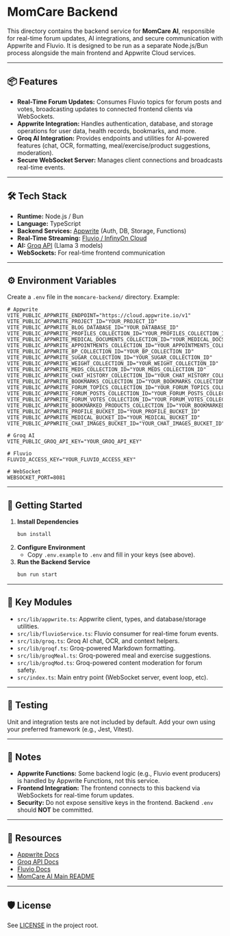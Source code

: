 # MomCare Backend

This directory contains the backend service for **MomCare AI**, responsible for real-time forum updates, AI integrations, and secure communication with Appwrite and Fluvio. It is designed to be run as a separate Node.js/Bun process alongside the main frontend and Appwrite Cloud services.

---

## 📦 Features

- **Real-Time Forum Updates:** Consumes Fluvio topics for forum posts and votes, broadcasting updates to connected frontend clients via WebSockets.
- **Appwrite Integration:** Handles authentication, database, and storage operations for user data, health records, bookmarks, and more.
- **Groq AI Integration:** Provides endpoints and utilities for AI-powered features (chat, OCR, formatting, meal/exercise/product suggestions, moderation).
- **Secure WebSocket Server:** Manages client connections and broadcasts real-time events.

---

## 🛠️ Tech Stack

- **Runtime:** Node.js / Bun
- **Language:** TypeScript
- **Backend Services:** [Appwrite](https://appwrite.io/) (Auth, DB, Storage, Functions)
- **Real-Time Streaming:** [Fluvio / InfinyOn Cloud](https://infinyon.cloud/)
- **AI:** [Groq API](https://groq.com/) (Llama 3 models)
- **WebSockets:** For real-time frontend communication

---

## ⚙️ Environment Variables

Create a `.env` file in the `momcare-backend/` directory. Example:

```env
# Appwrite
VITE_PUBLIC_APPWRITE_ENDPOINT="https://cloud.appwrite.io/v1"
VITE_PUBLIC_APPWRITE_PROJECT_ID="YOUR_PROJECT_ID"
VITE_PUBLIC_APPWRITE_BLOG_DATABASE_ID="YOUR_DATABASE_ID"
VITE_PUBLIC_APPWRITE_PROFILES_COLLECTION_ID="YOUR_PROFILES_COLLECTION_ID"
VITE_PUBLIC_APPWRITE_MEDICAL_DOCUMENTS_COLLECTION_ID="YOUR_MEDICAL_DOCS_COLLECTION_ID"
VITE_PUBLIC_APPWRITE_APPOINTMENTS_COLLECTION_ID="YOUR_APPOINTMENTS_COLLECTION_ID"
VITE_PUBLIC_APPWRITE_BP_COLLECTION_ID="YOUR_BP_COLLECTION_ID"
VITE_PUBLIC_APPWRITE_SUGAR_COLLECTION_ID="YOUR_SUGAR_COLLECTION_ID"
VITE_PUBLIC_APPWRITE_WEIGHT_COLLECTION_ID="YOUR_WEIGHT_COLLECTION_ID"
VITE_PUBLIC_APPWRITE_MEDS_COLLECTION_ID="YOUR_MEDS_COLLECTION_ID"
VITE_PUBLIC_APPWRITE_CHAT_HISTORY_COLLECTION_ID="YOUR_CHAT_HISTORY_COLLECTION_ID"
VITE_PUBLIC_APPWRITE_BOOKMARKS_COLLECTION_ID="YOUR_BOOKMARKS_COLLECTION_ID"
VITE_PUBLIC_APPWRITE_FORUM_TOPICS_COLLECTION_ID="YOUR_FORUM_TOPICS_COLLECTION_ID"
VITE_PUBLIC_APPWRITE_FORUM_POSTS_COLLECTION_ID="YOUR_FORUM_POSTS_COLLECTION_ID"
VITE_PUBLIC_APPWRITE_FORUM_VOTES_COLLECTION_ID="YOUR_FORUM_VOTES_COLLECTION_ID"
VITE_PUBLIC_APPWRITE_BOOKMARKED_PRODUCTS_COLLECTION_ID="YOUR_BOOKMARKED_PRODUCTS_COLLECTION_ID"
VITE_PUBLIC_APPWRITE_PROFILE_BUCKET_ID="YOUR_PROFILE_BUCKET_ID"
VITE_PUBLIC_APPWRITE_MEDICAL_BUCKET_ID="YOUR_MEDICAL_BUCKET_ID"
VITE_PUBLIC_APPWRITE_CHAT_IMAGES_BUCKET_ID="YOUR_CHAT_IMAGES_BUCKET_ID"

# Groq AI
VITE_PUBLIC_GROQ_API_KEY="YOUR_GROQ_API_KEY"

# Fluvio
FLUVIO_ACCESS_KEY="YOUR_FLUVIO_ACCESS_KEY"

# WebSocket
WEBSOCKET_PORT=8081
``` 

---

## 🚀 Getting Started

1. **Install Dependencies**
   ```bash
   bun install
   ```
2. **Configure Environment**
   - Copy `.env.example` to `.env` and fill in your keys (see above).
3. **Run the Backend Service**
   ```bash
   bun run start
   ```

---

## 🧩 Key Modules

- `src/lib/appwrite.ts`: Appwrite client, types, and database/storage utilities.
- `src/lib/fluvioService.ts`: Fluvio consumer for real-time forum events.
- `src/lib/groq.ts`: Groq AI chat, OCR, and context helpers.
- `src/lib/groqf.ts`: Groq-powered Markdown formatting.
- `src/lib/groqMeal.ts`: Groq-powered meal and exercise suggestions.
- `src/lib/groqMod.ts`: Groq-powered content moderation for forum safety.
- `src/index.ts`: Main entry point (WebSocket server, event loop, etc).

---

## 🧪 Testing

Unit and integration tests are not included by default. Add your own using your preferred framework (e.g., Jest, Vitest).

---

## 📝 Notes

- **Appwrite Functions:** Some backend logic (e.g., Fluvio event producers) is handled by Appwrite Functions, not this service.
- **Frontend Integration:** The frontend connects to this backend via WebSockets for real-time forum updates.
- **Security:** Do not expose sensitive keys in the frontend. Backend `.env` should **NOT** be committed.

---

## 📎 Resources

- [Appwrite Docs](https://appwrite.io/docs)
- [Groq API Docs](https://groq.com/docs)
- [Fluvio Docs](https://infinyon.cloud/docs)
- [MomCare AI Main README](../README.md)

---

## 🛡️ License

See [LICENSE](../LICENSE) in the project root.
